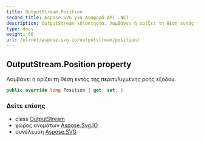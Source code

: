 ```yaml
---
title: OutputStream.Position
second_title: Aspose.SVG για Αναφορά API .NET
description: OutputStream ιδιοκτησία. Λαμβάνει ή ορίζει τη θέση εντός της περιτυλιγμένης ροής εξόδου.
type: docs
weight: 60
url: /el/net/aspose.svg.io/outputstream/position/
---
```

## OutputStream.Position property

Λαμβάνει ή ορίζει τη θέση εντός της περιτυλιγμένης ροής εξόδου.

```csharp
public override long Position { get; set; }
```

### Δείτε επίσης

* class [OutputStream](../)
* χώρος ονομάτων [Aspose.Svg.IO](../../outputstream/)
* συνέλευση [Aspose.SVG](../../../)


